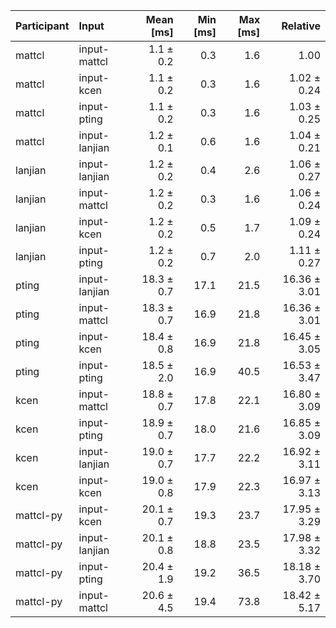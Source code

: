 | Participant | Input | Mean [ms] | Min [ms] | Max [ms] | Relative |
|:---|:---|---:|---:|---:|---:|
| mattcl | input-mattcl | 1.1 ± 0.2 | 0.3 | 1.6 | 1.00 |
| mattcl | input-kcen | 1.1 ± 0.2 | 0.3 | 1.6 | 1.02 ± 0.24 |
| mattcl | input-pting | 1.1 ± 0.2 | 0.3 | 1.6 | 1.03 ± 0.25 |
| mattcl | input-lanjian | 1.2 ± 0.1 | 0.6 | 1.6 | 1.04 ± 0.21 |
| lanjian | input-lanjian | 1.2 ± 0.2 | 0.4 | 2.6 | 1.06 ± 0.27 |
| lanjian | input-mattcl | 1.2 ± 0.2 | 0.3 | 1.6 | 1.06 ± 0.24 |
| lanjian | input-kcen | 1.2 ± 0.2 | 0.5 | 1.7 | 1.09 ± 0.24 |
| lanjian | input-pting | 1.2 ± 0.2 | 0.7 | 2.0 | 1.11 ± 0.27 |
| pting | input-lanjian | 18.3 ± 0.7 | 17.1 | 21.5 | 16.36 ± 3.01 |
| pting | input-mattcl | 18.3 ± 0.7 | 16.9 | 21.8 | 16.36 ± 3.01 |
| pting | input-kcen | 18.4 ± 0.8 | 16.9 | 21.8 | 16.45 ± 3.05 |
| pting | input-pting | 18.5 ± 2.0 | 16.9 | 40.5 | 16.53 ± 3.47 |
| kcen | input-mattcl | 18.8 ± 0.7 | 17.8 | 22.1 | 16.80 ± 3.09 |
| kcen | input-pting | 18.9 ± 0.7 | 18.0 | 21.6 | 16.85 ± 3.09 |
| kcen | input-lanjian | 19.0 ± 0.7 | 17.7 | 22.2 | 16.92 ± 3.11 |
| kcen | input-kcen | 19.0 ± 0.8 | 17.9 | 22.3 | 16.97 ± 3.13 |
| mattcl-py | input-kcen | 20.1 ± 0.7 | 19.3 | 23.7 | 17.95 ± 3.29 |
| mattcl-py | input-lanjian | 20.1 ± 0.8 | 18.8 | 23.5 | 17.98 ± 3.32 |
| mattcl-py | input-pting | 20.4 ± 1.9 | 19.2 | 36.5 | 18.18 ± 3.70 |
| mattcl-py | input-mattcl | 20.6 ± 4.5 | 19.4 | 73.8 | 18.42 ± 5.17 |
